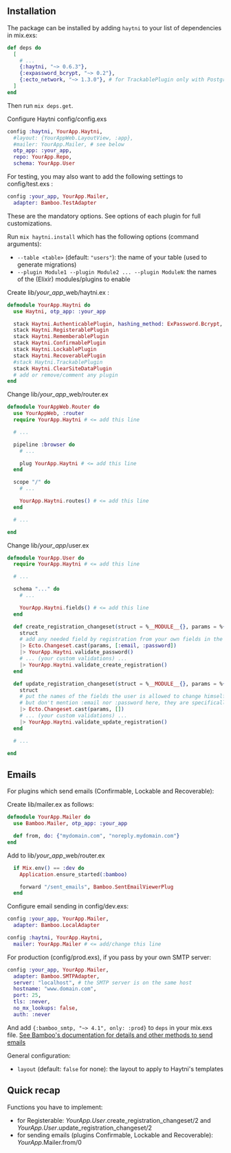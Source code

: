 ## Installation

The package can be installed by adding `haytni` to your list of dependencies in mix.exs:

```elixir
def deps do
  [
    # ...
    {:haytni, "~> 0.6.3"},
    {:expassword_bcrypt, "~> 0.2"},
    {:ecto_network, "~> 1.3.0"}, # for TrackablePlugin only with PostgreSQL
  ]
end
```

Then run `mix deps.get`.

Configure Haytni config/config.exs

```elixir
config :haytni, YourApp.Haytni,
  #layout: {YourAppWeb.LayoutView, :app},
  #mailer: YourApp.Mailer, # see below
  otp_app: :your_app,
  repo: YourApp.Repo,
  schema: YourApp.User
```

For testing, you may also want to add the following settings to config/test.exs :

```elixir
config :your_app, YourApp.Mailer,
  adapter: Bamboo.TestAdapter
```

These are the mandatory options. See options of each plugin for full customizations.

Run `mix haytni.install` which has the following options (command arguments):

  * `--table <table>` (default: `"users"`): the name of your table (used to generate migrations)
  * `--plugin Module1 --plugin Module2 ... --plugin ModuleN`: the names of the (Elixir) modules/plugins to enable

Create lib/*your_app*_web/haytni.ex :

```elixir
defmodule YourApp.Haytni do
  use Haytni, otp_app: :your_app

  stack Haytni.AuthenticablePlugin, hashing_method: ExPassword.Bcrypt, hashing_options: %{cost: (if Mix.env() == :test, do: 4, else: 10)}
  stack Haytni.RegisterablePlugin
  stack Haytni.RememberablePlugin
  stack Haytni.ConfirmablePlugin
  stack Haytni.LockablePlugin
  stack Haytni.RecoverablePlugin
  #stack Haytni.TrackablePlugin
  stack Haytni.ClearSiteDataPlugin
  # add or remove/comment any plugin
end
```

Change lib/*your_app*_web/router.ex

```elixir
defmodule YourAppWeb.Router do
  use YourAppWeb, :router
  require YourApp.Haytni # <= add this line

  # ...

  pipeline :browser do
    # ...

    plug YourApp.Haytni # <= add this line
  end

  scope "/" do
    # ...

    YourApp.Haytni.routes() # <= add this line
  end

  # ...

end
```

Change lib/*your_app*/user.ex

```elixir
defmodule YourApp.User do
  require YourApp.Haytni # <= add this line

  # ...

  schema "..." do
    # ...

    YourApp.Haytni.fields() # <= add this line
  end

  def create_registration_changeset(struct = %__MODULE__{}, params = %{}) do
    struct
    # add any needed field by registration from your own fields in the list below
    |> Ecto.Changeset.cast(params, [:email, :password])
    |> YourApp.Haytni.validate_password()
    # ... (your custom validations) ...
    |> YourApp.Haytni.validate_create_registration()
  end

  def update_registration_changeset(struct = %__MODULE__{}, params = %{}) do
    struct
    # put the names of the fields the user is allowed to change himself in the following empty list
    # but don't mention :email nor :password here, they are specifically handled by Haytni
    |> Ecto.Changeset.cast(params, [])
    # ... (your custom validations) ...
    |> YourApp.Haytni.validate_update_registration()
  end

  # ...

end
```

## Emails

For plugins which send emails (Confirmable, Lockable and Recoverable):

Create lib/mailer.ex as follows:

```elixir
defmodule YourApp.Mailer do
  use Bamboo.Mailer, otp_app: :your_app

  def from, do: {"mydomain.com", "noreply.mydomain.com"}
end
```

Add to lib/*your_app*_web/router.ex

```elixir
  if Mix.env() == :dev do
    Application.ensure_started(:bamboo)

    forward "/sent_emails", Bamboo.SentEmailViewerPlug
  end
```

Configure email sending in config/dev.exs:

```elixir
config :your_app, YourApp.Mailer,
  adapter: Bamboo.LocalAdapter

config :haytni, YourApp.Haytni,
  mailer: YourApp.Mailer # <= add/change this line
```

For production (config/prod.exs), if you pass by your own SMTP server:

```elixir
config :your_app, YourApp.Mailer,
  adapter: Bamboo.SMTPAdapter,
  server: "localhost", # the SMTP server is on the same host
  hostname: "www.domain.com",
  port: 25,
  tls: :never,
  no_mx_lookups: false,
  auth: :never
```

And add `{:bamboo_smtp, "~> 4.1", only: :prod}` to `deps` in your mix.exs file. [See Bamboo's documentation for details and other methods to send emails](https://hexdocs.pm/bamboo/readme.html)

General configuration:

* `layout` (default: `false` for none): the layout to apply to Haytni's templates

## Quick recap

Functions you have to implement:

* for Registerable: *YourApp.User*.create_registration_changeset/2 and *YourApp.User*.update_registration_changeset/2
* for sending emails (plugins Confirmable, Lockable and Recoverable): *YourApp*.Mailer.from/0
